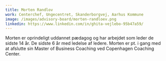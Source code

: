 ```yaml
---
title: Morten Randlov
work: Centerchef, Ungecentret, Skanderborgvej, Aarhus Kommune
image: /images/advisory-board/morten-randloev.png
linkedin: https://www.linkedin.com/in/ghita-vejlebo-95b47a59/
---
```

Morten er oprindeligt uddannet pædagog og har arbejdet som leder de sidste 14 år. De sidste 6 år med ledelse af ledere. Morten er pt. i gang med at afslutte sin Master of Business Coaching ved Copenhagen Coaching Center.